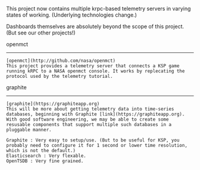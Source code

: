 This project now contains multiple krpc-based telemetry servers in varying states of working. (Underlying technologies change.)

Dashboards themselves are absolutely beyond the scope of this project. (But see our other projects!)

openmct
_______
	[openmct](http://github.com/nasa/openmct)
	This project provides a telemetry server that connects a KSP game running kRPC to a NASA openmct console. It works by replecating the protocol used by the telemetry tutorial.

graphite
________
	[graphite](https://graphiteapp.org)
	This will be more about getting telemetry data into time-series databases, beginning with Graphite [link](https://graphiteapp.org).
	With good software engineering, we may be able to create some resusable components that support multiple such databases in a pluggable manner.
	
	Graphite : Very easy to setup/use. (But to be useful for KSP, you probably need to configure it for 1 second or lower time resolution, which is not the default.)
	Elasticsearch : Very flexable.
	OpenTSDB : Very fine grained.
